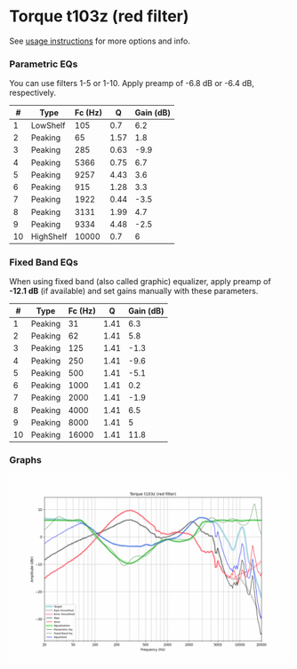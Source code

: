 # Torque t103z (red filter)
See [usage instructions](https://github.com/jaakkopasanen/AutoEq#usage) for more options and info.

### Parametric EQs
You can use filters 1-5 or 1-10. Apply preamp of -6.8 dB or -6.4 dB, respectively.

|   # | Type      |   Fc (Hz) |    Q |   Gain (dB) |
|-----|-----------|-----------|------|-------------|
|   1 | LowShelf  |       105 | 0.7  |         6.2 |
|   2 | Peaking   |        65 | 1.57 |         1.8 |
|   3 | Peaking   |       285 | 0.63 |        -9.9 |
|   4 | Peaking   |      5366 | 0.75 |         6.7 |
|   5 | Peaking   |      9257 | 4.43 |         3.6 |
|   6 | Peaking   |       915 | 1.28 |         3.3 |
|   7 | Peaking   |      1922 | 0.44 |        -3.5 |
|   8 | Peaking   |      3131 | 1.99 |         4.7 |
|   9 | Peaking   |      9334 | 4.48 |        -2.5 |
|  10 | HighShelf |     10000 | 0.7  |         6   |

### Fixed Band EQs
When using fixed band (also called graphic) equalizer, apply preamp of **-12.1 dB** (if available) and set gains manually with these parameters.

|   # | Type    |   Fc (Hz) |    Q |   Gain (dB) |
|-----|---------|-----------|------|-------------|
|   1 | Peaking |        31 | 1.41 |         6.3 |
|   2 | Peaking |        62 | 1.41 |         5.8 |
|   3 | Peaking |       125 | 1.41 |        -1.3 |
|   4 | Peaking |       250 | 1.41 |        -9.6 |
|   5 | Peaking |       500 | 1.41 |        -5.1 |
|   6 | Peaking |      1000 | 1.41 |         0.2 |
|   7 | Peaking |      2000 | 1.41 |        -1.9 |
|   8 | Peaking |      4000 | 1.41 |         6.5 |
|   9 | Peaking |      8000 | 1.41 |         5   |
|  10 | Peaking |     16000 | 1.41 |        11.8 |

### Graphs
![](./Torque%20t103z%20(red%20filter).png)
